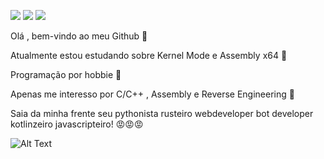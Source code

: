 ![](https://www.gentoo.org/assets/img/badges/gentoo-badge2.png) ![](https://img.shields.io/badge/-c++-blue?logo=c%2B%2B&style=flat) ![](https://komarev.com/ghpvc/?username=KB1te)




Olá , bem-vindo ao meu Github 👋

Atualmente estou estudando sobre Kernel Mode e Assembly x64 🙇                                    

Programação por hobbie 🙏

Apenas me interesso por C/C++ , Assembly e Reverse Engineering 🧐

Saia da minha frente seu pythonista rusteiro webdeveloper bot developer kotlinzeiro javascripteiro! 😡😡😡





![Alt Text](https://pa1.narvii.com/7455/fa4eec4452ed146d1f920206e65f5875e4afd1afr1-540-229_hq.gif)

